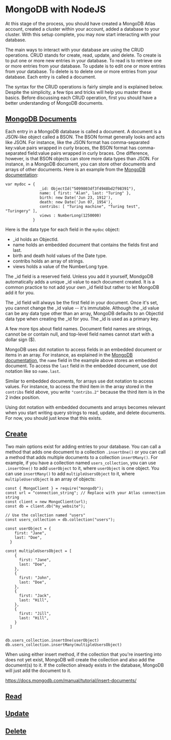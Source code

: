 # MongoDB with NodeJS

At this stage of the process, you should have created a MongoDB Atlas account, created a cluster within your account, added a database to your cluster. With this setup complete, you may now start interacting with your database. 

The main ways to interact with your database are using the CRUD operations. CRUD stands for create, read, update, and delete. To create is to put one or more new entries in your database. To read is to retrieve one or more entries from your database. To update is to edit one or more entries from your database. To delete is to delete one or more entries from your database. Each entry is called a document.

The syntax for the CRUD operations is fairly simple and is explained below. Despite the simplicity, a few tips and tricks will help you master these basics. Before discussing each CRUD operation, first you should have a better understanding of MongoDB documents.

## [MongoDB Documents](#mongodb-documents)

Each entry in a MongoDB database is called a document. A document is a JSON-like object called a BSON. The BSON format generally looks and acts like JSON. For instance, like the JSON format has comma-separated key:value pairs wrapped in curly braces, the BSON format has comma-separated field:value pairs wrapped in curly braces. One difference, however, is that BSON objects can store more data types than JSON. For instance, in a MongoDB document, you can store other documents and arrays of other documents. Here is an example from the [MongoDB documentation](https://docs.mongodb.com/manual/core/document/):

```
var mydoc = {
               _id: ObjectId("5099803df3f4948bd2f98391"),
               name: { first: "Alan", last: "Turing" },
               birth: new Date('Jun 23, 1912'),
               death: new Date('Jun 07, 1954'),
               contribs: [ "Turing machine", "Turing test", "Turingery" ],
               views : NumberLong(1250000)
            }
```

Here is the data type for each field in the `mydoc` object: 

- _id holds an ObjectId.
- name holds an embedded document that contains the fields first and last.
- birth and death hold values of the Date type.
- contribs holds an array of strings.
- views holds a value of the NumberLong type.

The _id field is a reserved field. Unless you add it yourself, MondgoDB automatically adds a unique _id value to each document created. It is a common practice to not add your own _id field but rather to let MongoDB add it for you.

The _id field will always be the first field in your document. Once it's set, you cannot change the _id value -- it's immutable. Although the _id value can be any data type other than an array, MongoDB defaults to an ObjectId data type when creating the _id for you. The _id is used as a primary key.

A few more tips about field names. Document field names are strings, cannot be or contain null, and top-level field names cannot start with a dollar sign ($).

MongoDB uses dot notation to access fields in an embedded document or items in an array. For instance, as explained in the [MongoDB documentation](https://docs.mongodb.com/manual/core/document/), the `name` field in the example above stores an embedded document. To access the `last` field in the embedded document, use dot notation like so `name.last`. 

Similar to embedded documents, for arrays use dot notation to access values. For instance, to access the third item in the array stored in the `contribs` field above, you write `"contribs.2"` because the third item is in the 2 index position. 

Using dot notation with embedded documents and arrays becomes relevant when you start writing query strings to read, update, and delete documents. For now, you should just know that this exists.

## [Create](#create)

Two main options exist for adding entries to your database. You can call a method that adds one document to a collection `.insertOne()` or you can call a method that adds multiple documents to a collection `insertMany()`. For example, if you have a collection named `users_collection`, you can use `.insertOne()` to add `userObject` to it, where `userObject` is one object. You can use `insertMany()` to add `multipleUsersObject` to it, where `multipleUsersObject` is an array of objects:

```node
const { MongoClient } = require("mongodb");
const url = "connection_string"; // Replace with your Atlas connection string
const client = new MongoClient(url);
const db = client.db("my_website");

// Use the collection named "users"
const users_collection = db.collection("users");

const userObject = {
    first: "Jane",
    last: "Doe",
  }
  
const multipleUsersObject = [
    {
      first: "Jane",
      last: "Doe",
    },
    {
      first: "John",
      last: "Doe",
    },
    {
      first: "Jack",
      last: "Hill",
    },
    {
      first: "Jill",
      last: "Hill",
    }
  ]


db.users_collection.insertOne(userObject)
db.users_collection.insertMany(multipleUsersObject)
```

When using either insert method, if the collection that you're inserting into does not yet exist, MongoDB will create the collection and also add the document(s) to it. If the collection already exists in the database, MongoDB will just add the document to it.

https://docs.mongodb.com/manual/tutorial/insert-documents/

## [Read](#read)

## [Update](#update)

## [Delete](#delete)
